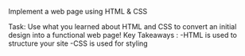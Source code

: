 Implement a web page using HTML & CSS

Task: Use what you learned about HTML and CSS to convert an initial design into a functional web page! 
Key Takeaways : 
-HTML is used to structure your site 
-CSS is used for styling
